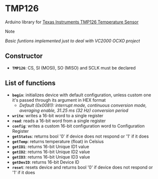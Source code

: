 # TMP126
Arduino library for [Texas Instruments TMP126 Temperature Sensor](https://www.ti.com/lit/gpn/TMP126)

>[!NOTE]
>*Basic funtions implemented just to deal with VC2000 OCXO project*

## Constructor
- **`TMP126`**: CS, SI (MOSI), SO (MISO) and SCLK must be declared

## List of functions
- **`begin`**: initializes device with default configuration, unless custom one it's passed through its argument in HEX format
  - *Default (0x0081): interrupt mode, continuous conversion mode, averaging enable, 31.25 ms (32 Hz) conversion period*
- **`write`**: writes a 16-bit word to a single register
- **`read`**: reads a 16-bit word from a single register
- **`config`**: writes a custom 16-bit configuration word to Configuration Register
- **`getStatus`**: returns bool '0' if device does not respond or '1' if it does
- **`getTemp`**: returns temperature (float) in Celsius
- **`getID1`**: returns 16-bit Unique ID1 value
- **`getID2`**: returns 16-bit Unique ID2 value
- **`getID3`**: returns 16-bit Unique ID3 value
- **`getDevID`**: returns 16-bit Device ID
- **`reset`**: resets device and returns bool '0' if device does not respond or '1' if it does
